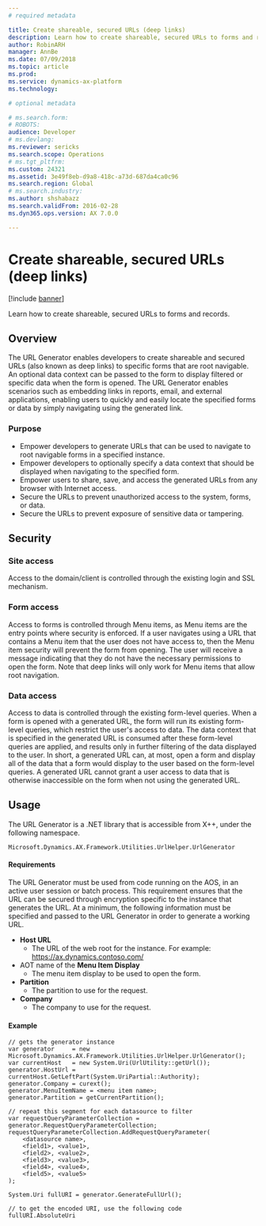```yaml
---
# required metadata

title: Create shareable, secured URLs (deep links)
description: Learn how to create shareable, secured URLs to forms and records.
author: RobinARH
manager: AnnBe
ms.date: 07/09/2018
ms.topic: article
ms.prod: 
ms.service: dynamics-ax-platform
ms.technology: 

# optional metadata

# ms.search.form: 
# ROBOTS: 
audience: Developer
# ms.devlang: 
ms.reviewer: sericks
ms.search.scope: Operations
# ms.tgt_pltfrm: 
ms.custom: 24321
ms.assetid: 3e49f8eb-d9a8-418c-a73d-687da4ca0c96
ms.search.region: Global
# ms.search.industry: 
ms.author: shshabazz
ms.search.validFrom: 2016-02-28
ms.dyn365.ops.version: AX 7.0.0

---
```


# Create shareable, secured URLs (deep links)

[!include [banner](../includes/banner.md)]

Learn how to create shareable, secured URLs to forms and records.

Overview
--------

The URL Generator enables developers to create shareable and secured URLs (also known as deep links) to specific forms that are root navigable. An optional data context can be passed to the form to display filtered or specific data when the form is opened. The URL Generator enables scenarios such as embedding links in reports, email, and external applications, enabling users to quickly and easily locate the specified forms or data by simply navigating using the generated link.

### Purpose

-   Empower developers to generate URLs that can be used to navigate to root navigable forms in a specified instance.
-   Empower developers to optionally specify a data context that should be displayed when navigating to the specified form.
-   Empower users to share, save, and access the generated URLs from any browser with Internet access.
-   Secure the URLs to prevent unauthorized access to the system, forms, or data.
-   Secure the URLs to prevent exposure of sensitive data or tampering.

## Security
### Site access

Access to the domain/client is controlled through the existing login and SSL mechanism.

### Form access
Access to forms is controlled through Menu items, as Menu items are the entry points where security is enforced. If a user navigates using a URL that contains a Menu item that the user does not have access to, then the Menu item security will prevent the form from opening. The user will receive a message indicating that they do not have the necessary permissions to open the form. Note that deep links will only work for Menu items that allow root navigation.

### Data access

Access to data is controlled through the existing form-level queries. When a form is opened with a generated URL, the form will run its existing form-level queries, which restrict the user's access to data. The data context that is specified in the generated URL is consumed after these form-level queries are applied, and results only in further filtering of the data displayed to the user. In short, a generated URL can, at most, open a form and display all of the data that a form would display to the user based on the form-level queries. A generated URL cannot grant a user access to data that is otherwise inaccessible on the form when not using the generated URL.

## Usage
The URL Generator is a .NET library that is accessible from X++, under the following namespace.

```xpp
Microsoft.Dynamics.AX.Framework.Utilities.UrlHelper.UrlGenerator
```

#### Requirements

The URL Generator must be used from code running on the AOS, in an active user session or batch process. This requirement ensures that the URL can be secured through encryption specific to the instance that generates the URL. At a minimum, the following information must be specified and passed to the URL Generator in order to generate a working URL.

-   **Host URL**
    -   The URL of the web root for the instance. For example: https://ax.dynamics.contoso.com/
-   AOT name of the **Menu Item Display**
    -   The menu item display to be used to open the form.
-   **Partition**
    -   The partition to use for the request.
-   **Company**
    -   The company to use for the request.

#### Example

```xpp
// gets the generator instance
var generator     = new Microsoft.Dynamics.AX.Framework.Utilities.UrlHelper.UrlGenerator();
var currentHost   = new System.Uri(UrlUtility::getUrl());
generator.HostUrl = currentHost.GetLeftPart(System.UriPartial::Authority);
generator.Company = curext();
generator.MenuItemName = <menu item name>;
generator.Partition = getCurrentPartition(); 

// repeat this segment for each datasource to filter
var requestQueryParameterCollection = generator.RequestQueryParameterCollection;
requestQueryParameterCollection.AddRequestQueryParameter(
    <datasource name>,
    <field1>, <value1>,
    <field2>, <value2>,
    <field3>, <value3>,
    <field4>, <value4>,
    <field5>, <value5>
);

System.Uri fullURI = generator.GenerateFullUrl();

// to get the encoded URI, use the following code
fullURI.AbsoluteUri
```



